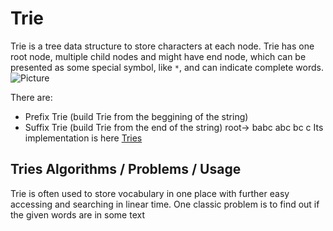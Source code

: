 # Trie

Trie is a tree data structure to store characters at each node. Trie has one root node, multiple child nodes and might have end node, which can be presented as some special symbol, like `*`, and can indicate complete words.
![Picture](https://github.com/kotsky/py-libs/blob/master/additional_data/pictures/trie.png)

There are:
- Prefix Trie (build Trie from the beggining of the string)
- Suffix Trie (build Trie from the end of the string)
	root->	babc
			 abc
			  bc
			   c
Its implementation is here [Tries](https://github.com/kotsky/py-libs/blob/master/data_structures/tries.py)

## Tries Algorithms / Problems / Usage
Trie is often used to store vocabulary in one place with further easy accessing and searching in linear time.
One classic problem is to find out if the given words are in some text